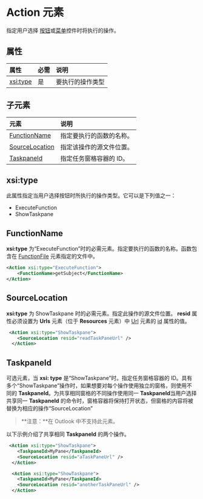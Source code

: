# <a name="action-element"></a>Action 元素
 指定用户选择 [按钮](./control.md#button-control)或[菜单](./control.md#menu-dropdown-button-controls)控件时将执行的操作。
 
## <a name="attributes"></a>属性

|  属性  |  必需  |  说明  |
|:-----|:-----|:-----|
|  [xsi:type](#xsitype)  |  是  | 要执行的操作类型|


## <a name="child-elements"></a>子元素

|  元素 |  说明  |
|:-----|:-----|
|  [FunctionName](#functionname) |    指定要执行的函数的名称。 |
|  [SourceLocation](#sourcelocation) |    指定该操作的源文件位置。 |
|  [TaskpaneId](#taskpaneid) | 指定任务窗格容器的 ID。|
  

## <a name="xsi:type"></a>xsi:type
此属性指定当用户选择按钮时所执行的操作类型。它可以是下列值之一：
- ExecuteFunction
- ShowTaskpane

## <a name="functionname"></a>FunctionName

**xsi:type** 为“ExecuteFunction”时的必需元素。指定要执行的函数的名称。函数包含在 [FunctionFile](./functionfile.md) 元素指定的文件中。

```xml
<Action xsi:type="ExecuteFunction">
    <FunctionName>getSubject</FunctionName>
</Action>
```

## <a name="sourcelocation"></a>SourceLocation
**xsi:type** 为 ShowTaskpane 时的必需元素。指定此操作的源文件位置。 **resid** 属性必须设置为 **Urls** 元素（位于 **Resources** 元素）中 [Url](./resources.md#urls) 元素的 [id](./resources.md) 属性的值。

```xml
 <Action xsi:type="ShowTaskpane">
    <SourceLocation resid="readTaskPaneUrl" />
  </Action>
```  

## <a name="taskpaneid"></a>TaskpaneId
可选元素，当 **xsi: type** 是“ShowTaskpane”时。指定任务窗格容器的 ID。具有多个“ShowTaskpane”操作时，如果想要对每个操作使用独立的窗格，则使用不同的 **TaskpaneId**。为共享相同窗格的不同操作使用同一 **TaskpaneId**当用户选择共享同一 **TaskpaneId** 的命令时，窗格容器将保持打开状态，但窗格的内容将被替换为相应的操作“SourceLocation” 

>**注意：**在 Outlook 中不支持此元素。

以下示例介绍了共享相同 **TaskpaneId** 的两个操作。 


```xml
 <Action xsi:type="ShowTaskpane">
    <TaskpaneId>MyPane</TaskpaneId>
    <SourceLocation resid="aTaskPaneUrl" />
  </Action>

  <Action xsi:type="ShowTaskpane">
    <TaskpaneId>MyPane</TaskpaneId>
    <SourceLocation resid="anotherTaskPaneUrl" />
  </Action>
```  
